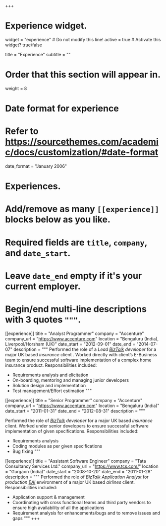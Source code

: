 +++
# Experience widget.
widget = "experience"  # Do not modify this line!
active = true  # Activate this widget? true/false

title = "Experience"
subtitle = ""

# Order that this section will appear in.
weight = 8

# Date format for experience
#   Refer to https://sourcethemes.com/academic/docs/customization/#date-format
date_format = "January 2006"

# Experiences.
#   Add/remove as many `[[experience]]` blocks below as you like.
#   Required fields are `title`, `company`, and `date_start`.
#   Leave `date_end` empty if it's your current employer.
#   Begin/end multi-line descriptions with 3 quotes `"""`.

[[experience]]
  title = "Analyst Programmer"
  company = "Accenture"
  company_url = "https://www.accenture.com"
  location = "Bengaluru (India), Liverpool/Horsham (UK)"
  date_start = "2012-09-01"
  date_end = "2014-07-07"
  description = """
  Performed the role of a *Lead [BizTalk](https://www.microsoft.com/en-us/cloud-platform/biztalk) developer* for a major UK based *insurance* client . Worked directly with client’s E-Business team to ensure successful software implementation of a complex home insurance product. Responsibilities included:
  
* Requirements analysis and elicitation
* On-boarding, mentoring and managing junior developers
* Solution design and implementation
* Test management/Effort estimation
  """


[[experience]]
  title = "Senior Programmer"
  company = "Accenture"
  company_url = "https://www.accenture.com"
  location = "Bengaluru (India)"
  date_start = "2011-01-31"
  date_end = "2012-08-31"
  description = """
  
  Performed the role of  *[BizTalk](https://www.microsoft.com/en-us/cloud-platform/biztalk) developer* for a major UK based *insurance* client. Worked under senior developers to ensure successful software implementation of given specifications. Responsibilities included:
  
* Requirements analysis
* Coding modules as per given specifications
* Bug fixing
  """




[[experience]]
  title = "Assistant Software Engineer"
  company = "Tata Consultancy Services Ltd."
  company_url = "https://www.tcs.com/"
  location = "Gurgaon (India)"
  date_start = "2008-10-20"
  date_end = "2011-01-28"
  description = """
  Performed the role of *[BizTalk](https://www.microsoft.com/en-us/cloud-platform/biztalk) Application Analyst* for *production [EAI](https://en.wikipedia.org/wiki/Enterprise_application_integration)* environment of a major UK based *airlines* client.  Responsibilities included:

  * Application support & management
  * Coordinating with cross functional teams and third party vendors to ensure high availability of all the applications
  * Requirement analysis for enhancements/bugs and to remove issues and gaps
  """
+++
